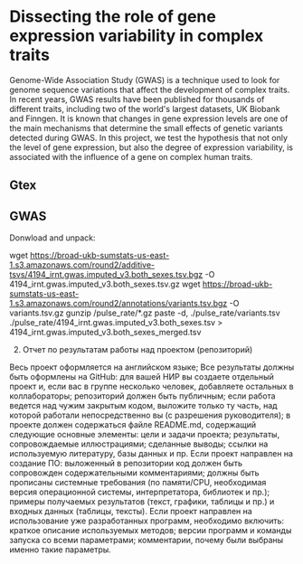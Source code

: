 # Dissecting the role of gene expression variability in complex traits

Genome-Wide Association Study (GWAS) is a technique used to look for genome sequence variations that affect the development of complex traits. In recent years, GWAS results have been published for thousands of different traits, including two of the world's largest datasets, UK Biobank and Finngen. It is known that changes in gene expression levels are one of the main mechanisms that determine the small effects of genetic variants detected during GWAS. In this project, we test the hypothesis that not only the level of gene expression, but also the degree of expression variability, is associated with the influence of a gene on complex human traits.

## Gtex

## GWAS
Donwload and unpack:

wget https://broad-ukb-sumstats-us-east-1.s3.amazonaws.com/round2/additive-tsvs/4194_irnt.gwas.imputed_v3.both_sexes.tsv.bgz -O 4194_irnt.gwas.imputed_v3.both_sexes.tsv.gz
wget https://broad-ukb-sumstats-us-east-1.s3.amazonaws.com/round2/annotations/variants.tsv.bgz -O variants.tsv.gz
gunzip /pulse_rate/*.gz
paste -d, ./pulse_rate/variants.tsv ./pulse_rate/4194_irnt.gwas.imputed_v3.both_sexes.tsv > 4194_irnt.gwas.imputed_v3.both_sexes_merged.tsv


2. Отчет по результатам работы над проектом (репозиторий)

Весь проект оформляется на английском языке;
Все результаты должны быть оформлены на GitHub:
для вашей НИР вы создаете отдельный проект и, если вас в группе несколько человек, добавляете остальных в коллабораторы;
репозиторий должен быть публичным;
если работа ведется над чужим закрытым кодом, выложите только ту часть, над которой работали непосредственно вы (с разрешения руководителя);
в проекте должен содержаться файле README.md, содержащий следующие основные элементы:
цели и задачи проекта;
результаты, сопровождаемые иллюстрациями;
сделанные выводы;
ссылки на используемую литературу, базы данных и пр.
Если проект направлен на создание ПО:
выложенный в репозитории код должен быть сопровожден содержательными комментариями;
должны быть прописаны системные требования (по памяти/CPU, необходимая версия операционной системы, интерпретатора, библиотек и пр.);
примеры получаемых результатов (текст, графики, таблицы и пр.) и входных данных (таблицы, тексты).
Если проект направлен на использование уже разработанных программ, необходимо включить:
краткое описание используемых методов;
версии программ и команды запуска со всеми параметрами;
комментарии, почему были выбраны именно такие параметры.
